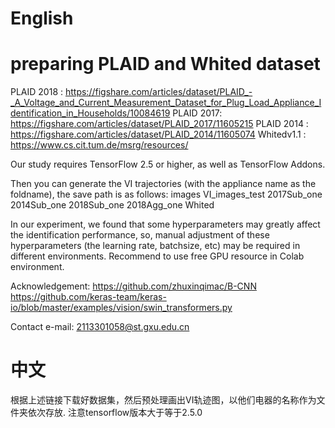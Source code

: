 # English 
# preparing PLAID and Whited dataset 
PLAID 2018 : https://figshare.com/articles/dataset/PLAID_-_A_Voltage_and_Current_Measurement_Dataset_for_Plug_Load_Appliance_Identification_in_Households/10084619
PLAID 2017: https://figshare.com/articles/dataset/PLAID_2017/11605215
PLAID 2014 : https://figshare.com/articles/dataset/PLAID_2014/11605074
Whitedv1.1 : https://www.cs.cit.tum.de/msrg/resources/

Our study requires TensorFlow 2.5 or higher, as well as TensorFlow Addons.

Then you can generate the VI trajectories (with the appliance name as the foldname), the save path is as follows:
images
  VI_images_test
    2017Sub_one
    2014Sub_one
    2018Sub_one
    2018Agg_one
    Whited

In our experiment, we found that some hyperparameters may greatly affect the identification performance, so, manual adjustment of these hyperparameters (the learning rate, batchsize, etc) may be required in different environments. Recommend to use free GPU resource in Colab environment.

Acknowledgement:
https://github.com/zhuxinqimac/B-CNN
https://github.com/keras-team/keras-io/blob/master/examples/vision/swin_transformers.py

Contact e-mail:
2113301058@st.gxu.edu.cn

# 中文
根据上述链接下载好数据集，然后预处理画出VI轨迹图，以他们电器的名称作为文件夹依次存放.
注意tensorflow版本大于等于2.5.0






